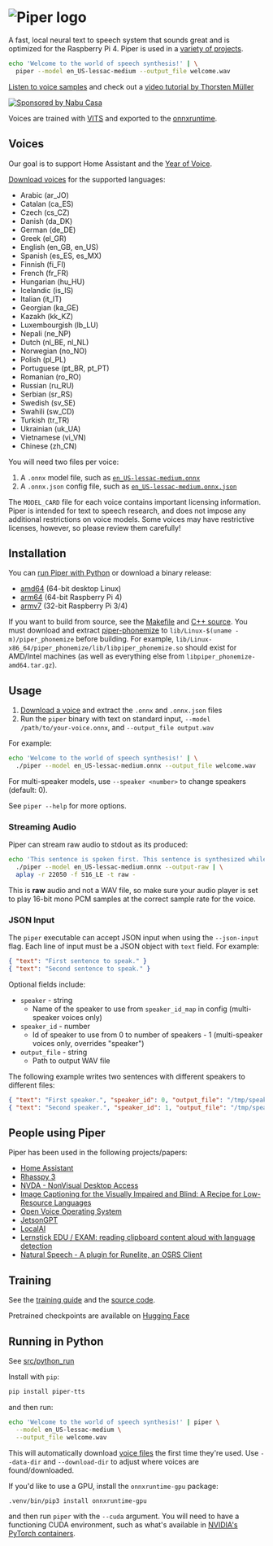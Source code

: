 # ![Piper logo](etc/logo.png)

A fast, local neural text to speech system that sounds great and is optimized for the Raspberry
Pi 4. Piper is used in a [variety of projects](#people-using-piper).

```sh
echo 'Welcome to the world of speech synthesis!' | \
  piper --model en_US-lessac-medium --output_file welcome.wav
```

[Listen to voice samples](https://rhasspy.github.io/piper-samples) and check out a
[video tutorial by Thorsten Müller](https://youtu.be/rjq5eZoWWSo)

[![Sponsored by Nabu Casa](etc/nabu_casa_sponsored.png)](https://nabucasa.com)

Voices are trained with [VITS](https://github.com/jaywalnut310/vits/) and exported to the
[onnxruntime](https://onnxruntime.ai/).

## Voices

Our goal is to support Home Assistant and the
[Year of Voice](https://www.home-assistant.io/blog/2022/12/20/year-of-voice/).

[Download voices](https://huggingface.co/rhasspy/piper-voices/tree/v1.0.0) for the supported
languages:

- Arabic (ar_JO)
- Catalan (ca_ES)
- Czech (cs_CZ)
- Danish (da_DK)
- German (de_DE)
- Greek (el_GR)
- English (en_GB, en_US)
- Spanish (es_ES, es_MX)
- Finnish (fi_FI)
- French (fr_FR)
- Hungarian (hu_HU)
- Icelandic (is_IS)
- Italian (it_IT)
- Georgian (ka_GE)
- Kazakh (kk_KZ)
- Luxembourgish (lb_LU)
- Nepali (ne_NP)
- Dutch (nl_BE, nl_NL)
- Norwegian (no_NO)
- Polish (pl_PL)
- Portuguese (pt_BR, pt_PT)
- Romanian (ro_RO)
- Russian (ru_RU)
- Serbian (sr_RS)
- Swedish (sv_SE)
- Swahili (sw_CD)
- Turkish (tr_TR)
- Ukrainian (uk_UA)
- Vietnamese (vi_VN)
- Chinese (zh_CN)

You will need two files per voice:

1. A `.onnx` model file, such as
   [`en_US-lessac-medium.onnx`](https://huggingface.co/rhasspy/piper-voices/resolve/v1.0.0/en/en_US/lessac/medium/en_US-lessac-medium.onnx)
2. A `.onnx.json` config file, such as
   [`en_US-lessac-medium.onnx.json`](https://huggingface.co/rhasspy/piper-voices/resolve/v1.0.0/en/en_US/lessac/medium/en_US-lessac-medium.onnx.json)

The `MODEL_CARD` file for each voice contains important licensing information. Piper is intended for
text to speech research, and does not impose any additional restrictions on voice models. Some
voices may have restrictive licenses, however, so please review them carefully!

## Installation

You can [run Piper with Python](#running-in-python) or download a binary release:

- [amd64](https://github.com/rhasspy/piper/releases/download/v1.2.0/piper_amd64.tar.gz) (64-bit
    desktop Linux)
- [arm64](https://github.com/rhasspy/piper/releases/download/v1.2.0/piper_arm64.tar.gz) (64-bit
    Raspberry Pi 4)
- [armv7](https://github.com/rhasspy/piper/releases/download/v1.2.0/piper_armv7.tar.gz) (32-bit
    Raspberry Pi 3/4)

If you want to build from source, see the [Makefile](Makefile) and [C++ source](src/cpp). You must
download and extract [piper-phonemize](https://github.com/rhasspy/piper-phonemize) to
`lib/Linux-$(uname -m)/piper_phonemize` before building. For example,
`lib/Linux-x86_64/piper_phonemize/lib/libpiper_phonemize.so` should exist for AMD/Intel machines (as
well as everything else from `libpiper_phonemize-amd64.tar.gz`).

## Usage

1. [Download a voice](#voices) and extract the `.onnx` and `.onnx.json` files
2. Run the `piper` binary with text on standard input, `--model /path/to/your-voice.onnx`, and
   `--output_file output.wav`

For example:

```sh
echo 'Welcome to the world of speech synthesis!' | \
  ./piper --model en_US-lessac-medium.onnx --output_file welcome.wav
```

For multi-speaker models, use `--speaker <number>` to change speakers (default: 0).

See `piper --help` for more options.

### Streaming Audio

Piper can stream raw audio to stdout as its produced:

```sh
echo 'This sentence is spoken first. This sentence is synthesized while the first sentence is spoken.' | \
  ./piper --model en_US-lessac-medium.onnx --output-raw | \
  aplay -r 22050 -f S16_LE -t raw -
```

This is **raw** audio and not a WAV file, so make sure your audio player is set to play 16-bit mono
PCM samples at the correct sample rate for the voice.

### JSON Input

The `piper` executable can accept JSON input when using the `--json-input` flag. Each line of input
must be a JSON object with `text` field. For example:

```json
{ "text": "First sentence to speak." }
{ "text": "Second sentence to speak." }
```

Optional fields include:

- `speaker` - string
  - Name of the speaker to use from `speaker_id_map` in config (multi-speaker voices only)
- `speaker_id` - number
  - Id of speaker to use from 0 to number of speakers - 1 (multi-speaker voices only, overrides
        "speaker")
- `output_file` - string
  - Path to output WAV file

The following example writes two sentences with different speakers to different files:

```json
{ "text": "First speaker.", "speaker_id": 0, "output_file": "/tmp/speaker_0.wav" }
{ "text": "Second speaker.", "speaker_id": 1, "output_file": "/tmp/speaker_1.wav" }
```

## People using Piper

Piper has been used in the following projects/papers:

* [Home Assistant](https://github.com/home-assistant/addons/blob/master/piper/README.md)
* [Rhasspy 3](https://github.com/rhasspy/rhasspy3/)
* [NVDA - NonVisual Desktop Access](https://www.nvaccess.org/post/in-process-8th-may-2023/#voices)
* [Image Captioning for the Visually Impaired and Blind: A Recipe for Low-Resource Languages](https://www.techrxiv.org/articles/preprint/Image_Captioning_for_the_Visually_Impaired_and_Blind_A_Recipe_for_Low-Resource_Languages/22133894)
* [Open Voice Operating System](https://github.com/OpenVoiceOS/ovos-tts-plugin-piper)
* [JetsonGPT](https://github.com/shahizat/jetsonGPT)
* [LocalAI](https://github.com/go-skynet/LocalAI)
* [Lernstick EDU / EXAM: reading clipboard content aloud with language detection](https://lernstick.ch/)
* [Natural Speech - A plugin for Runelite, an OSRS Client](https://github.com/phyce/rl-natural-speech)

## Training

See the [training guide](TRAINING.md) and the [source code](src/python).

Pretrained checkpoints are available on
[Hugging Face](https://huggingface.co/datasets/rhasspy/piper-checkpoints/tree/main)

## Running in Python

See [src/python_run](src/python_run)

Install with `pip`:

```sh
pip install piper-tts
```

and then run:

```sh
echo 'Welcome to the world of speech synthesis!' | piper \
  --model en_US-lessac-medium \
  --output_file welcome.wav
```

This will automatically download
[voice files](https://huggingface.co/rhasspy/piper-voices/tree/v1.0.0) the first time they're used.
Use `--data-dir` and `--download-dir` to adjust where voices are found/downloaded.

If you'd like to use a GPU, install the `onnxruntime-gpu` package:

```sh
.venv/bin/pip3 install onnxruntime-gpu
```

and then run `piper` with the `--cuda` argument. You will need to have a functioning CUDA
environment, such as what's available in
[NVIDIA's PyTorch containers](https://catalog.ngc.nvidia.com/orgs/nvidia/containers/pytorch).
